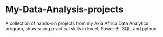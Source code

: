 # My-Data-Analysis-projects
A collection of hands-on projects from my Axia Africa Data Analytics program, showcasing practical skills in Excel, Power BI, SQL, and python.
